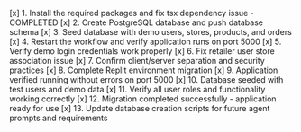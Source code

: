 [x] 1. Install the required packages and fix tsx dependency issue - COMPLETED
[x] 2. Create PostgreSQL database and push database schema 
[x] 3. Seed database with demo users, stores, products, and orders
[x] 4. Restart the workflow and verify application runs on port 5000
[x] 5. Verify demo login credentials work properly
[x] 6. Fix retailer user store association issue
[x] 7. Confirm client/server separation and security practices
[x] 8. Complete Replit environment migration
[x] 9. Application verified running without errors on port 5000
[x] 10. Database seeded with test users and demo data
[x] 11. Verify all user roles and functionality working correctly
[x] 12. Migration completed successfully - application ready for use
[x] 13. Update database creation scripts for future agent prompts and requirements